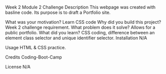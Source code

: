 Week 2 Module 2 Challenge
Description
This webpage was created with basline code. Its purpose is to draft a Portfolio site.

What was your motivation? Learn CSS code
Why did you build this project? Week 2 challenge requirement.
What problem does it solve? Allows for a public portfolio.
What did you learn? CSS coding, difference between an element class selector and unique identifier selector.
Installation
N/A

Usage
HTML & CSS practice.

Credits
Coding-Boot-Camp

License
N/A